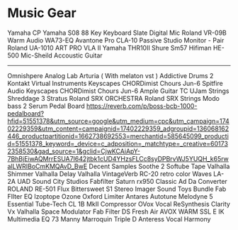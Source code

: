 # Music Gear

Yamaha CP
Yamaha S08 88 Key Keyboard
Slate Digital Mic
Roland VR-09B
Warm Audio WA73-EQ
Avantone Pro CLA-10 Passive Studio Monitor - Pair
Roland UA-1010
ART PRO VLA II
Yamaha THR10II
Shure Sm57
Hifiman HE-500
Mic-Sheild
Accoustic Guitar

---

Omnishpere
Analog Lab Arturia ( With melaton vst )
Addictive Drums 2
Kontakt Virtual Instruments
Keyscapes
CHORDimist 
Chours Jun-6
Spitfire Audio
Keyscapes
CHORDimist
Chours Jun-6
Ample Guitar TC
UJam Strings
Shreddage 3 Stratus
Roland SRX ORCHESTRA
Roland SRX Strings
Modo bass 2
Serum
Pedal Board https://reverb.com/p/boss-bcb-1000-pedalboard?hfid=51551378&utm_source=google&utm_medium=cpc&utm_campaign=17402229359&utm_content=campaignid=17402229359_adgroupid=136068162446_productpartitionid=1662738692553=merchantid=585645099_productid=51551378_keyword=_device=c_adposition=_matchtype=_creative=601732358530&gad_source=1&gclid=CjwKCAiApY-7BhBjEiwAQMrrESUA7I642jtbk1cUD4YHzsFLCc8syDPBrvWJ5YUQH_k65rwalLWRIBoCmKMQAvD_BwE
Decent Samples
Soothe 2
Softube Tape
Valhalla Shimmer
Valhalla Delay
Valhalla VintageVerb
RC-20 retro color 
Waves LA-2A
UAD Sound City Studios
Fabfilter Saturn
rx950 Classic Ad Da Converter
ROLAND RE-501
Flux Bittersweet
S1 Stereo Imager
Sound Toys Bundle
Fab FIlter EQ
Izoptope Ozone
Oxford Limiter
Antares Autotune
Melodyne 5 Essential
Tube-Tech CL 1B MkII Compressor
OVox Vocal ReSynthesis
Clarity Vx
Valhalla Space Modulator
Fab Filter DS
Fresh Air
AVOX WARM
SSL E
IK Multimedia EQ 73
Manny Marroquin Triple D
Anteress Vocal Harmony